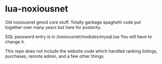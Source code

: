 # lua-noxiousnet
Old noxiousnet gmod core stuff.
Totally garbage spaghetti code put together over many years but here for posterity.

SQL password entry is in
/noxiousnet/modules/mysql.lua
You will have to change it.

This repo does not include the website code which handled ranking listings, purchases, remote admin, and a few other things.
